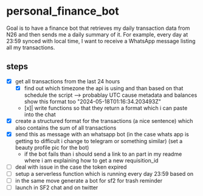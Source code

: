 # personal_finance_bot

Goal is to have a finance bot that retrieves my daily transaction data from N26 and then sends me a daily summary of it. For example, every day at 23:59 synced with local time, I want to receive a WhatsApp message listing all my transactions.

## steps

- [x] get all transactions from the last 24 hours
    - [x] find out which timezone the api is using and than based on that schedule the script --> probablay UTC cause metadata and balances show this format too "2024-05-18T01:16:34.203493Z"
    - [x]| write functions so that they return a format which i can paste into the chat
- [x] create a structured format for the transactions (a nice sentence) which also contains the sum of all transactions
- [x] send this as message with an whatsapp bot (in the case whats app is getting to difficult i change to telegram or something similar) (set a beauty profile pic for the bot)
    - if the bot fails than i should send a link to an part in my readme where i am explaining how to get a new requisition_id
- [ ] deal with issue in the case the token expired
- [ ] setup a serverless function which is running every day 23:59 based on 
- [ ] in the same move generate a bot for sf2 for trash reminder
- [ ] launch in SF2 chat and on twitter
